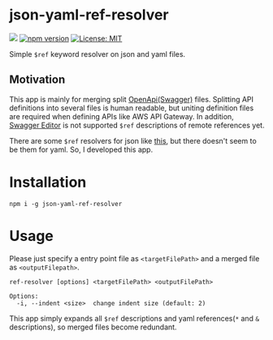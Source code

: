 # json-yaml-ref-resolver

![](https://circleci.com/gh/YoshinoriN/docker-redmine-orchestration/tree/master.svg?style=shield&circle-token=854e5168d43adaee224c31496c9bab4ac865dbc)
[![npm version](https://badge.fury.io/js/json-yaml-ref-resolver.svg)](https://badge.fury.io/js/json-yaml-ref-resolver)
[![License: MIT](https://img.shields.io/badge/License-MIT-yellow.svg)](https://opensource.org/licenses/MIT)


Simple `$ref` keyword resolver on json and yaml files.

## Motivation

This app is mainly for merging split [OpenApi(Swagger)](https://swagger.io/docs/specification/using-ref/) files.
Splitting API definitions into several files is human readable, but uniting definition files are required when defining APIs like AWS API Gateway.
In addition, [Swagger Editor](https://editor.swagger.io/) is not supported `$ref` descriptions of remote references yet.

There are some `$ref` resolvers for json like [this](https://github.com/whitlockjc/json-refs),  but there doesn't seem to be them for yaml.
So, I developed this app.

# Installation

```:bash
npm i -g json-yaml-ref-resolver
```

# Usage

Please just specify a entry point file as `<targetFilePath>` and a merged file as `<outputFilepath>`.

```:bash
ref-resolver [options] <targetFilePath> <outputFilePath>

Options:
  -i, --indent <size>  change indent size (default: 2)
```

This app simply expands all `$ref` descriptions and yaml references(`*` and  `&` descriptions), so merged files become redundant.
